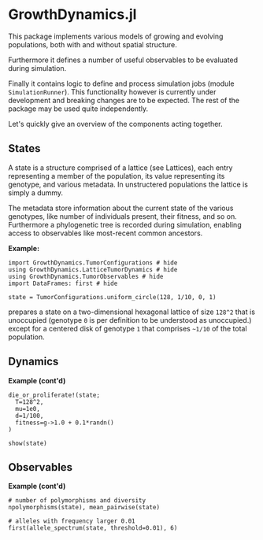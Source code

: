 # GrowthDynamics.jl

This package implements various models of growing and evolving populations, both with and without spatial structure.

Furthermore it defines a number of useful observables to be evaluated during simulation.

Finally it contains logic to define and process simulation jobs (module `SimulationRunner`). This functionality however is currently under development and breaking changes are to be expected. The rest of the package may be used quite independently.

Let's quickly give an overview of the components acting together.

## States
A state is a structure comprised of a lattice (see Lattices), each entry representing a member of the population, its value representing its genotype, and various metadata. In unstructered populations the lattice is simply a dummy.

The metadata store information about the current state of the various genotypes, like number of individuals present, their fitness, and so on. Furthermore a phylogenetic tree is recorded during simulation, enabling access to observables like most-recent common ancestors.

__Example:__

```@example 1
import GrowthDynamics.TumorConfigurations # hide
using GrowthDynamics.LatticeTumorDynamics # hide
using GrowthDynamics.TumorObservables # hide
import DataFrames: first # hide

state = TumorConfigurations.uniform_circle(128, 1/10, 0, 1)
```

prepares a state on a two-dimensional hexagonal lattice of size `128^2` that is unoccupied (genotype `0` is per definition to be understood as unoccupied.) except for a centered disk of genotype `1` that comprises `~1/10` of the total population.


## Dynamics

__Example (cont'd)__
```@example 1
die_or_proliferate!(state;
  T=128^2,
  mu=1e0,
  d=1/100,
  fitness=g->1.0 + 0.1*randn()
)

show(state)
```

## Observables

__Example (cont'd)__
```@example 1
# number of polymorphisms and diversity
npolymorphisms(state), mean_pairwise(state)
```
```@example 1
# alleles with frequency larger 0.01
first(allele_spectrum(state, threshold=0.01), 6)
```
